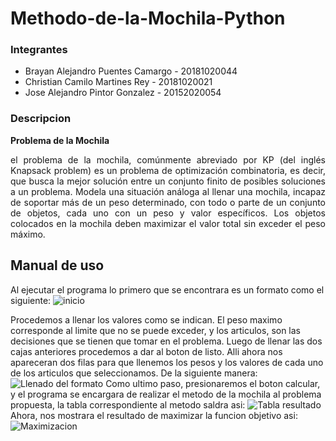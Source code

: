 # Methodo-de-la-Mochila-Python

### Integrantes
- Brayan Alejandro Puentes Camargo - 20181020044
- Christian Camilo Martines Rey    - 20181020021
- Jose Alejandro Pintor Gonzalez   - 20152020054

### Descripcion

**Problema de la Mochila**
<p align= "Justify">el problema de la mochila, comúnmente abreviado por KP (del inglés Knapsack problem) es un problema de optimización combinatoria, es decir, que busca la mejor solución entre un conjunto finito de posibles soluciones a un problema. Modela una situación análoga al llenar una mochila, incapaz de soportar más de un peso determinado, con todo o parte de un conjunto de objetos, cada uno con un peso y valor específicos. Los objetos colocados en la mochila deben maximizar el valor total sin exceder el peso máximo.<p/> 

## Manual de uso
Al ejecutar el programa lo primero que se encontrara es un formato como el siguiente: 
![inicio](https://github.com/AlejandroPuentes/Methodo-de-la-Mochila-Python/tree/master/problemaMochila/Imagen1.jpeg) <p/> 
Procedemos a llenar los valores como se indican. El peso maximo corresponde al limite que no se puede exceder, y los articulos, son las decisiones que se tienen que tomar en el problema. Luego de llenar las dos cajas anteriores procedemos a dar al boton de listo. Alli ahora nos apareceran dos filas para que llenemos los pesos y los valores de cada uno de los articulos que seleccionamos. De la siguiente manera:
![Llenado del formato](https://github.com/AlejandroPuentes/Methodo-de-la-Mochila-Python/tree/master/problemaMochila/Imagen2.jpeg)
Como ultimo paso, presionaremos el boton calcular, y el programa se encargara de realizar el metodo de la mochila al problema propuesta, la tabla correspondiente al metodo saldra asi:
![Tabla resultado](https://github.com/AlejandroPuentes/Methodo-de-la-Mochila-Python/tree/master/problemaMochila/Imagen3.jpeg)
Ahora, nos mostrara el resultado de maximizar la funcion objetivo asi:
![Maximizacion](https://github.com/AlejandroPuentes/Methodo-de-la-Mochila-Python/tree/master/problemaMochila/Imagen3.jpeg)
